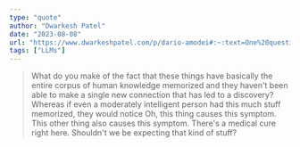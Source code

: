 ```yaml
---
type: "quote"
author: "Dwarkesh Patel"
date: "2023-08-08"
url: "https://www.dwarkeshpatel.com/p/dario-amodei#:~:text=One%20question%20I%20had%20for%20you"
tags: ["LLMs"]
---
```


> What do you make of the fact that these things have basically the entire corpus of human knowledge memorized and they haven't been able to make a single new connection that has led to a discovery?
> Whereas if even a moderately intelligent person had this much stuff memorized, they would notice Oh, this thing causes this symptom. This other thing also causes this symptom. There's a medical cure right here.
> Shouldn't we be expecting that kind of stuff?